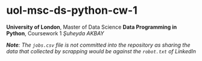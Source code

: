 # uol-msc-ds-python-cw-1
**University of London**, Master of Data Science
**Data Programming in Python**, Coursework 1
*Şuheyda AKBAY*

_**Note**: The `jobs.csv` file is not committed into the repository as sharing the data that collected by scrapping would be against the `robot.txt` of LinkedIn_
